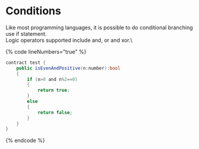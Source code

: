 # Conditions

Like most programming languages, it is possible to do conditional branching use if statement.\
Logic operators supported include and, or and xor.\


{% code lineNumbers="true" %}
```csharp
contract test {
	public isEvenAndPositive(n:number):bool
	{
		if (n>0 and n%2==0)
		{
			return true;
		}
		else 
		{
			return false;
		}
	}
}
```
{% endcode %}
